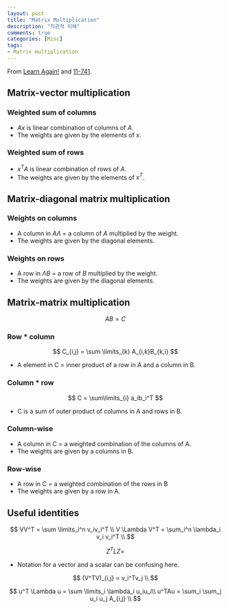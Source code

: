 ```yaml
---
layout: post
title: "Matrix Multiplication"
description: "직관적 이해"
comments: true
categories: [Misc]
tags:
- Matrix multiplication
---
```


From [Learn Again!](https://twlab.tistory.com/10) and [11-741](http://nyc.lti.cs.cmu.edu/classes/11-741/f19/index.html).

## Matrix-vector multiplication

### Weighted sum of columns

- $Ax$ is linear combination of columns of $A$.
- The weights are given by the elements of $x$.

### Weighted sum of rows

* $x^TA$ is linear combination of rows of $A$.
* The weights are given by the elements of $x^T$.



## Matrix-diagonal matrix multiplication

### Weights on columns

* A column in $A\Lambda$ = a column of $A$ multiplied by the weight.
* The weights are given by the diagonal elements.

### Weights on rows

- A row in $\Lambda B$ = a row of $B$ multiplied by the weight.
- The weights are given by the diagonal elements.



## Matrix-matrix multiplication

$$
AB = C
$$

### Row * column

$$
C_{i,j} = \sum \limits_{k} A_{i,k}B_{k,i}
$$

- A element in C = inner product of a row in A and a column in B.

### Column * row

$$
C = \sum\limits_{i} a_ib_i^T
$$

- C is a sum of outer product of columns in A and rows in B.

### Column-wise

- A column in C = a weighted combination of the columns of A. 
- The weights are given by a columns in B.

### Row-wise

- A row in C = a weighted combination of the rows in B
- The weights are given by a row in A.



## Useful identities

$$
VV^T = \sum \limits_i^n v_iv_i^T \\
V \Lambda V^T = \sum_i^n \lambda_i v_i v_i^T \\
$$

$$
Z^TLZ =
$$

- Notation for a vector and a scalar can be confusing here.

$$
(V^TV)_{i,j} = v_i^Tv_j \\
$$

$$
u^T \Lambda u = \sum \limits_i \lambda_i u_iu_i\\
u^TAu = \sum_i \sum_j u_i u_j A_{i,j} \\
$$



